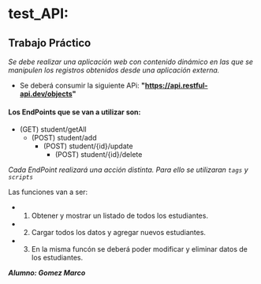 # test_API: 

## Trabajo Práctico

_Se debe realizar una aplicación web con contenido dinámico en las que se manipulen los registros obtenidos desde una aplicación externa._

- Se deberá consumir la siguiente APi:  **"https://api.restful-api.dev/objects"** 

#### Los EndPoints que se van a utilizar son: 

- (GET) student/getAll
  - (POST) student/add
    - (POST) student/{id}/update
      - (POST) student/{id}/delete
  
_Cada EndPoint realizará una acción distinta. Para ello se utilizaran ```tags``` y ```scripts```_

Las funciones van a ser:

- 1. Obtener y mostrar un listado de todos los estudiantes.
- 2. Cargar todos los datos y agregar nuevos estudiantes.
- 3. En la misma funcón se deberá poder modificar y eliminar datos de los estudiantes.  


**_Alumno: Gomez Marco_**